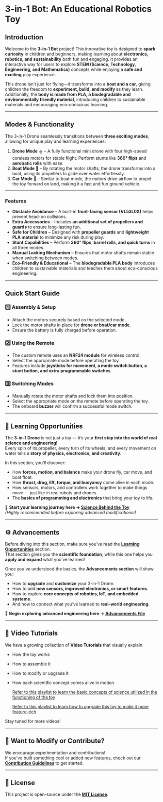 # 3-in-1 Bot: An Educational Robotics Toy

## Introduction
Welcome to the **3-in-1 Bot** project! This innovative toy is designed to **spark curiosity** in children and beginners, making learning about **electronics, robotics, and sustainability** both fun and engaging. It provides an interactive way for users to explore **STEM (Science, Technology, Engineering, and Mathematics)** concepts while enjoying a **safe and exciting** play experience.

This drone isn't just for flying—it transforms into a **boat and a car**, giving children the freedom to **experiment, build, and modify** as they learn. Additionally, the **body is made from PLA, a biodegradable and environmentally friendly material**, introducing children to sustainable materials and encouraging eco-conscious learning.

---

## Modes & Functionality
The 3-in-1 Drone seamlessly transitions between **three exciting modes**, allowing for unique play and learning experiences:

1. **Drone Mode** 🛸 – A fully functional mini drone with four high-speed coreless motors for stable flight. Perform stunts like **360° flips** and **aerobatic rolls** with ease.  
2. **Boat Mode** 🚤 – By rotating the motor shafts, the drone transforms into a boat, using its propellers to glide over water effortlessly.  
3. **Car Mode** 🚗 – Similar to boat mode, the motors drive airflow to propel the toy forward on land, making it a fast and fun ground vehicle.

---

### Features
- **Obstacle Avoidance** – A built-in **front-facing sensor (VL53L0X)** helps prevent head-on collisions.  
- **Extra Accessories** – Includes **an additional set of propellers and guards** to ensure long-lasting fun.  
- **Safe for Children** – Designed with **propeller guards** and **lightweight PLA material** to minimize any risk during play.  
- **Stunt Capabilities** – Perform **360° flips, barrel rolls, and quick turns** in all three modes.  
- **Manual Locking Mechanism** – Ensures that motor shafts remain stable when switching between modes.  
- **Eco-Friendly & Educational** – The **biodegradable PLA body** introduces children to sustainable materials and teaches them about eco-conscious engineering.

---

## Quick Start Guide
### 1️⃣ Assembly & Setup
- Attach the motors securely based on the selected mode.  
- Lock the motor shafts in place for **drone or boat/car mode**.  
- Ensure the battery is fully charged before operation.

### 2️⃣ Using the Remote
- The custom remote uses an **NRF24 module** for wireless control.  
- Select the appropriate mode before operating the toy.  
- Features include **joysticks for movement, a mode switch button, a stunt button, and extra programmable switches**.

### 3️⃣ Switching Modes
- Manually rotate the motor shafts and lock them into position.  
- Select the appropriate mode on the remote before operating the toy.  
- The onboard **buzzer** will confirm a successful mode switch.

---

## 🧠 Learning Opportunities
The **3-in-1 Drone** is not just a toy — it’s your **first step into the world of real science and engineering!**  
Every spin of its propeller, every turn of its wheels, and every movement on water tells a **story of physics, electronics, and creativity**.

In this section, you’ll discover:
- How **forces, motion, and balance** make your drone fly, car move, and boat float.  
- How **thrust, drag, lift, torque, and buoyancy** come alive in each mode.  
- How sensors, motors, and controllers work together to make things move — just like in real robots and drones.  
- The **basics of programming and electronics** that bring your toy to life.

📘 **Start your learning journey here → [Science Behind the Toy](SCIENCE_BEHIND_THE_TOY.md)**  
*(Highly recommended before exploring advanced modifications!)*

---

## ⚙️ Advancements
Before diving into this section, make sure you’ve read the **[Learning Opportunities](#🧠-learning-opportunities)** section.  
That section gives you the **scientific foundation**, while this one helps you **apply and expand** what you’ve learned!

Once you’ve understood the basics, the **Advancements section** will show you:
- How to **upgrade** and **customize** your 3-in-1 Drone.  
- How to add **new sensors, improved electronics, or smart features**.  
- How to explore **core concepts of robotics, IoT, and embedded systems**.  
- And how to connect what you’ve learned to **real-world engineering**.

🔧 **Begin exploring advanced engineering here → [Advancements File](ADVANCEMENTS.md)**

---

## 🎥 Video Tutorials
We have a growing collection of **Video Tutorials** that visually explain:
- How the toy works  
- How to assemble it  
- How to modify or upgrade it  
- How each scientific concept comes alive in motion

    [Refer to this playlist to learn the basic concepts of science utilized in the functioning of the toy](https://www.youtube.com/playlist?list=PLTJ5CnqshtICHtiyqywuteb9mMofDSvrk)

    [Refer to this playlist to learn how to upgrade this toy to make it more feature-rich](https://www.youtube.com/playlist?list=PLTJ5CnqshtICjiJ5V5KsPY_q3sDnV09eV)

Stay tuned for more videos!

---

## 🤝 Want to Modify or Contribute?
We encourage experimentation and contributions!  
If you’ve built something cool or added new features, check out our **[Contribution Guidelines](CONTRIBUTING.md)** to get started.

---

## 📜 License
This project is open-source under the **[MIT License](LICENSE)**.
